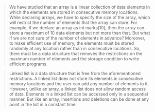 
 >  We have studied that an array is a linear collection of data elements in which the elements are 
stored in consecutive memory locations. While declaring arrays, we have to specify the size of 
the array, which will restrict the number of elements that the array can store. For example, if we 
declare an array as int marks[10], then the array can store a maximum of 10 data elements but not 
more than that. But what if we are not sure of the number of elements in advance? Moreover, to 
make efficient use of memory, the elements must be stored randomly at any location rather than 
in consecutive locations. So, there must be a data structure that removes the restrictions on the 
maximum number of elements and the storage condition to write efficient programs. 

 > Linked list is a data structure that is free from the aforementioned restrictions. A linked list 
does not store its elements in consecutive memory locations and the user can add any number 
of elements to it. However, unlike an array, a linked list does not allow random access of data. 
Elements in a linked list can be accessed only in a sequential manner. But like an array, insertions 
and deletions can be done at any point in the list in a constant time.
 
